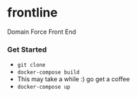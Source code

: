 # frontline
Domain Force Front End

### Get Started
- ```git clone```
- ```docker-compose build```
 - This may take a while :) go get a coffee
- ```docker-compose up```
